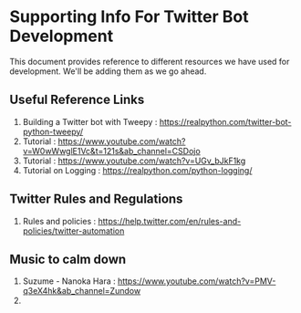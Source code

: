 # Supporting Info For Twitter Bot Development
This document provides reference to different resources we have used for development. We'll be adding them as we go ahead.

## Useful Reference Links
1. Building a Twitter bot with Tweepy : https://realpython.com/twitter-bot-python-tweepy/
2. Tutorial : https://www.youtube.com/watch?v=W0wWwglE1Vc&t=121s&ab_channel=CSDojo
3. Tutorial : https://www.youtube.com/watch?v=UGv_bJkF1kg
4. Tutorial on Logging : https://realpython.com/python-logging/

## Twitter Rules and Regulations
1. Rules and policies : https://help.twitter.com/en/rules-and-policies/twitter-automation

## Music to calm down
1. Suzume - Nanoka Hara : https://www.youtube.com/watch?v=PMV-q3eX4hk&ab_channel=Zundow
2.  

